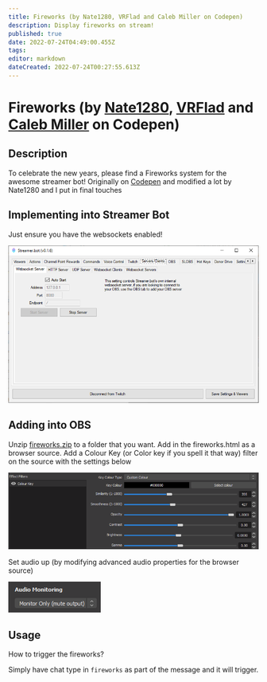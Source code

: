 ```yaml
---
title: Fireworks (by Nate1280, VRFlad and Caleb Miller on Codepen)
description: Display fireworks on stream!
published: true
date: 2022-07-24T04:49:00.455Z
tags: 
editor: markdown
dateCreated: 2022-07-24T00:27:55.613Z
---
```


# Fireworks (by [Nate1280](https://www.twitch.tv/nate1280), [VRFlad](https://www.twitch.tv/vrflad) and [Caleb Miller](https://codepen.io/MillerTime) on Codepen)

## Description

To celebrate the new years, please find a Fireworks system for the awesome streamer bot! Originally on [Codepen](https://codepen.io/MillerTime/pen/XgpNwb) and modified a lot by Nate1280 and I put in final touches

## Implementing into Streamer Bot

Just ensure you have the websockets enabled!

![fireworks-websocket.png](/overlays/fireworks/images/fireworks-websocket.png)

## Adding into OBS

Unzip [fireworks.zip](/overlays/fireworks/files/fireworks.zip) to a folder that you want. Add in the fireworks.html as a browser source. Add a Colour Key (or Color key if you spell it that way) filter on the source with the settings below

![fireworks-obscolorkey.png](/overlays/fireworks/images/fireworks-obscolorkey.png)

Set audio up (by modifying advanced audio properties for the browser source)

![fireworks-audio.png](/overlays/fireworks/images/fireworks-audio.png)

## Usage

How to trigger the fireworks?

Simply have chat type in `fireworks` as part of the message and it will trigger.
